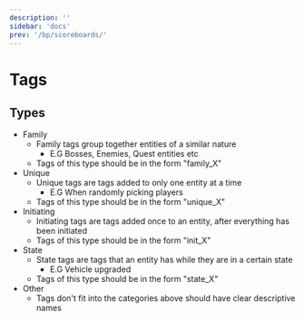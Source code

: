 ```yaml
---
description: ''
sidebar: 'docs'
prev: '/bp/scoreboards/'
---
```


# Tags

## Types

-   Family
    -   Family tags group together entities of a similar nature
        -   E.G Bosses, Enemies, Quest entities etc
    -   Tags of this type should be in the form "family_X"
-   Unique
    -   Unique tags are tags added to only one entity at a time
        -   E.G When randomly picking players
    -   Tags of this type should be in the form "unique_X"
-   Initiating
    -   Initiating tags are tags added once to an entity, after everything has been initiated
    -   Tags of this type should be in the form "init_X"
-   State
    -   State tags are tags that an entity has while they are in a certain state
        -   E.G Vehicle upgraded
    -   Tags of this type should be in the form "state_X"
-   Other
    -   Tags don't fit into the categories above should have clear descriptive names
